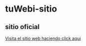 # tuWebi-sitio

## sitio oficial

[Visita el sitio web haciendo click aqui](http://tuwebi.s3-website-us-east-1.amazonaws.com)

